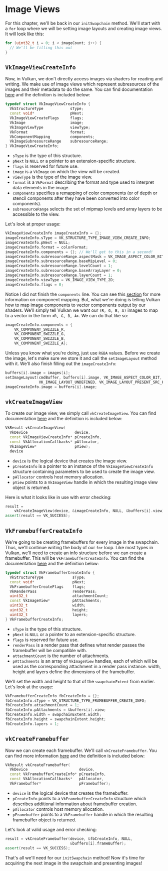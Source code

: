 # Image Views

For this chapter, we'll be back in our `initSwapchain` method. We'll start with a `for` loop where we will be setting image layouts and creating image views. It will look like this:

```cpp
for (uint32_t i = 0; i < imageCount; i++) {
  // We'll be filling this out
}
```

## `VkImageViewCreateInfo`

Now, in Vulkan, we don't directly access images via shaders for reading and writing. We make use of image views which represent subresources of the images and their metadata to do the same. You can find documentation [here](https://www.khronos.org/registry/vulkan/specs/1.0/xhtml/vkspec.html#VkImageViewCreateInfo) and the definition is included below:

```cpp
typedef struct VkImageViewCreateInfo {
  VkStructureType            sType;
  const void*                pNext;
  VkImageViewCreateFlags     flags;
  VkImage                    image;
  VkImageViewType            viewType;
  VkFormat                   format;
  VkComponentMapping         components;
  VkImageSubresourceRange    subresourceRange;
} VkImageViewCreateInfo;
```

- `sType` is the type of this structure.
- `pNext` is `NULL` or a pointer to an extension-specific structure.
- `flags` is reserved for future use.
- `image` is a `VkImage` on which the view will be created.
- `viewType` is the type of the image view.
- `format` is a `VkFormat` describing the format and type used to interpret data elements in the image.
- `components` specifies a remapping of color components (or of depth or stencil components after they have been converted into color components).
- `subresourceRange` selects the set of mipmap levels and array layers to be accessible to the view.

Let's look at proper usage:

```cpp
VkImageViewCreateInfo imageCreateInfo = {};
imageCreateInfo.sType = VK_STRUCTURE_TYPE_IMAGE_VIEW_CREATE_INFO;
imageCreateInfo.pNext = NULL;
imageCreateInfo.format = colorFormat;
imageCreateInfo.components = {}; // We'll get to this in a second!
imageCreateInfo.subresourceRange.aspectMask = VK_IMAGE_ASPECT_COLOR_BIT;
imageCreateInfo.subresourceRange.baseMipLevel = 0;
imageCreateInfo.subresourceRange.levelCount = 1;
imageCreateInfo.subresourceRange.baseArrayLayer = 0;
imageCreateInfo.subresourceRange.layerCount = 1;
imageCreateInfo.viewType = VK_IMAGE_VIEW_TYPE_2D;
imageCreateInfo.flags = 0;
```

Notice I did not finish the `components` line. You can see this [section](https://www.khronos.org/registry/vulkan/specs/1.0/xhtml/vkspec.html#VkComponentMapping) for more information on component mapping. But, what we're doing is telling Vulkan how to map image components to vector components output by our shaders. We'll simply tell Vulkan we want our `(R, G, B, A)` images to map to a vector in the form `<R, G, B, A>`. We can do that like so:

```cpp
imageCreateInfo.components = {
    VK_COMPONENT_SWIZZLE_R,
    VK_COMPONENT_SWIZZLE_G,
    VK_COMPONENT_SWIZZLE_B,
    VK_COMPONENT_SWIZZLE_A};
```

Unless you know what you're doing, just use `RGBA` values. Before we create the image, let's make sure we store it and call the `setImageLayout` method with it. We'll also finish filling out the `imageCreateInfo`:

```cpp
buffers[i].image = images[i];
setImageLayout(cmdBuffer, buffers[i].image, VK_IMAGE_ASPECT_COLOR_BIT,
               VK_IMAGE_LAYOUT_UNDEFINED, VK_IMAGE_LAYOUT_PRESENT_SRC_KHR);
imageCreateInfo.image = buffers[i].image;
```

## `vkCreateImageView`

To create our image view, we simply call `vkCreateImageView`. You can find documentation [here](https://www.khronos.org/registry/vulkan/specs/1.0/xhtml/vkspec.html#VkImageViewCreateInfo) and the definition is included below:

```cpp
VkResult vkCreateImageView(
  VkDevice                     device,
  const VkImageViewCreateInfo* pCreateInfo,
  const VkAllocationCallbacks* pAllocator,
  VkImageView*                 pView);
  device
```

- `device` is the logical device that creates the image view.
- `pCreateInfo` is a pointer to an instance of the `VkImageViewCreateInfo` structure containing parameters to be used to create the image view.
- `pAllocator` controls host memory allocation.
- `pView` points to a `VkImageView` handle in which the resulting image view object is returned.

Here is what it looks like in use with error checking:

```cpp
result =
    vkCreateImageView(device, &imageCreateInfo, NULL, &buffers[i].view);
assert(result == VK_SUCCESS);
```

## `VkFramebufferCreateInfo`

We're going to be creating framebuffers for every image in the swapchain. Thus, we'll continue writing the body of our `for` loop. Like most types in Vulkan, we'll need to create an info structure before we can create a framebuffer. This will be `VkFramebufferCreateInfo`. You can find the documentation [here](https://www.khronos.org/registry/vulkan/specs/1.0/xhtml/vkspec.html#_framebuffers) and the definition below:

```cpp
typedef struct VkFramebufferCreateInfo {
  VkStructureType             sType;
  const void*                 pNext;
  VkFramebufferCreateFlags    flags;
  VkRenderPass                renderPass;
  uint32_t                    attachmentCount;
  const VkImageView*          pAttachments;
  uint32_t                    width;
  uint32_t                    height;
  uint32_t                    layers;
} VkFramebufferCreateInfo;
```

- `sType` is the type of this structure.
- `pNext` is `NULL` or a pointer to an extension-specific structure.
- `flags` is reserved for future use.
- `renderPass` is a render pass that defines what render passes the framebuffer will be compatible with.
- `attachmentCount` is the number of attachments.
- `pAttachments` is an array of `VkImageView` handles, each of which will be used as the corresponding attachment in a render pass instance.
width, height and layers define the dimensions of the framebuffer.

We'll set the width and height to that of the `swapchainExtent` from earlier. Let's look at the usage:

```cpp
VkFramebufferCreateInfo fbCreateInfo = {};
fbCreateInfo.sType = VK_STRUCTURE_TYPE_FRAMEBUFFER_CREATE_INFO;
fbCreateInfo.attachmentCount = 1;
fbCreateInfo.pAttachments = &buffers[i].view;
fbCreateInfo.width = swapchainExtent.width;
fbCreateInfo.height = swapchainExtent.height;
fbCreateInfo.layers = 1;
```

## `vkCreateFramebuffer`

Now we can create each framebuffer. We'll call `vkCreateFramebuffer`. You can find more information [here](https://www.khronos.org/registry/vulkan/specs/1.0/xhtml/vkspec.html#_framebuffers) and the definition is included below:

```cpp
VkResult vkCreateFramebuffer(
  VkDevice                       device,
  const VkFramebufferCreateInfo* pCreateInfo,
  const VkAllocationCallbacks*   pAllocator,
  VkFramebuffer*                 pFramebuffer);
```

- `device` is the logical device that creates the framebuffer.
- `pCreateInfo` points to a `VkFramebufferCreateInfo` structure which describes additional information about framebuffer creation.
- `pAllocator` controls host memory allocation.
- `pFramebuffer` points to a `VkFramebuffer` handle in which the resulting framebuffer object is returned.

Let's look at valid usage and error checking:

```cpp
result = vkCreateFramebuffer(device, &fbCreateInfo, NULL,
                             &buffers[i].frameBuffer);
assert(result == VK_SUCCESS);
```

That's all we'll need for our `initSwapchain` method! Now it's time for acquiring the next image in the swapchain and presenting images!
